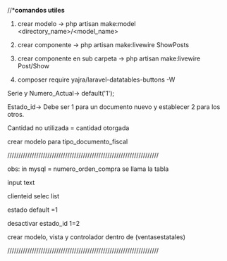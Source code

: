 //*****comandos utiles****

1. crear modelo -> php artisan make:model <directory_name>/<model_name>

2. crear componente -> php artisan make:livewire ShowPosts 

3. crear componente en sub carpeta -> php artisan make:livewire Post/Show

4. composer require yajra/laravel-datatables-buttons -W



Serie y Numero_Actual-> default('1');

Estado_id-> Debe ser 1 para un documento nuevo y establecer 2 para los otros.

Cantidad no utilizada = cantidad otorgada

crear modelo para tipo_documento_fiscal

////////////////////////////////////////////////////////////////////


obs: in mysql = numero_orden_compra se llama la tabla

input text

clienteid selec list

estado default =1 


desactivar estado_id 1=2


crear modelo, vista y controlador dentro de (ventasestatales)

////////////////////////////////////////////////////////////////////